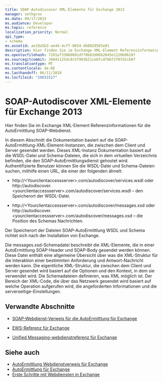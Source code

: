 ```yaml
---
title: SOAP-Autodiscover XML-Elemente für Exchange 2013
manager: sethgros
ms.date: 09/17/2015
ms.audience: Developer
ms.topic: reference
localization_priority: Normal
api_type:
- schema
ms.assetid: ae18a5b3-ae44-4cff-8654-db8028565e01
description: Hier finden Sie im Exchange XML-Element Referenzinformationen für die AutoErmittlung SOAP-Webdienst.
ms.openlocfilehash: 7201ef33060691df70b63d06b2045e1120b0610f
ms.sourcegitcommit: 34041125dc8c5f993b21cebfc4f8b72f0fd2cb6f
ms.translationtype: MT
ms.contentlocale: de-DE
ms.lasthandoff: 06/11/2018
ms.locfileid: "19831517"
---
```

# <a name="soap-autodiscover-xml-elements-for-exchange-2013"></a>SOAP-Autodiscover XML-Elemente für Exchange 2013

Hier finden Sie im Exchange XML-Element Referenzinformationen für die AutoErmittlung SOAP-Webdienst.
  
In diesem Abschnitt die Dokumentation basiert auf die SOAP-AutoErmittlung-XML-Element-Instanzen, die zwischen dem Client und Server gesendet werden. Dieses XML-Instanz Dokumentation basiert auf die WSDL-Datei und Schema-Dateien, die sich in dem virtuellen Verzeichnis befinden, die den SOAP-AutoErmittlungsdienst gehostet wird. Authentifizierte Benutzer können Sie die WSDL-Datei und Schema-Dateien suchen, mithilfe einen URL, die einer der folgenden ähnelt:
  
- http://\<Yourclientaccessserver\>.com/autodiscover/services.wsdl oder http://autodiscover.\<yourclientaccessserver\>.com/autodiscover/services.wsdl – den Speicherort der WSDL-Datei.
    
- http://\<Yourclientaccessserver\>.com/autodiscover/messages.xsd oder http://autodiscover.\<yourclientaccessserver\>.com/autodiscover/messages.xsd – die Position des Schemas Nachrichten.
    
Der Speicherort der Dateien SOAP-AutoErmittlung WSDL und Schema richtet sich nach der Installation von Exchange.
  
Die messages.xsd-Schemadatei beschreibt die XML-Elemente, die in einer AutoErmittlung SOAP-Header und SOAP-Body gesendet werden können. Diese Datei enthält eine allgemeine Übersicht über was die XML-Struktur für die Interaktion einer bestimmten Anforderung und Antwort-Nachricht werden kann. Die eigentliche XML-Struktur, die zwischen dem Client und Server gesendet wird basiert auf die Optionen und den Kontext, in dem sie verwendet wird. Die Schemadateien definieren, was XML möglich ist. Der Bereich der XML-Code, die über das Netzwerk gesendet wird basiert auf welche Operation aufgerufen wird, die angeforderten Informationen und die serverseitige-Einstellungen. 
  
## <a name="related-sections"></a>Verwandte Abschnitte
<a name="bk_RelatedSections"> </a>

- [SOAP-Webdienst-Verweis für die AutoErmittlung für Exchange](soap-autodiscover-web-service-reference-for-exchange.md)
    
- [EWS-Referenz für Exchange](ews-reference-for-exchange.md)
    
- [Unified Messaging-webdienstreferenz für Exchange](unified-messaging-web-service-reference-for-exchange.md)
    
## <a name="see-also"></a>Siehe auch

- [AutoErmittlung Webdienstverweis für Exchange](autodiscover-web-service-reference-for-exchange.md)
- [AutoErmittlung für Exchange](../exchange-web-services/autodiscover-for-exchange.md)
- [Erste Schritte mit Webdiensten in Exchange](../exchange-web-services/start-using-web-services-in-exchange.md)
    

